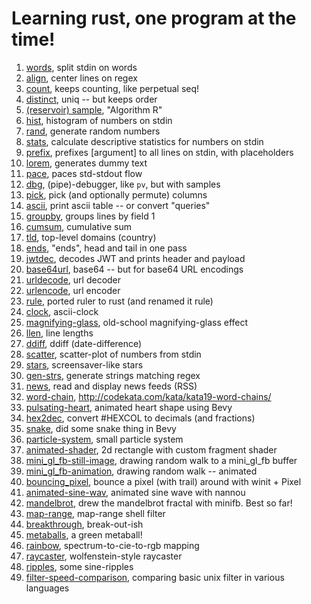 # Learning rust, one program at the time!

1. [words](../words), split stdin on words
2. [align](./align), center lines on regex
3. [count](./count), keeps counting, like perpetual seq!
4. [distinct](./distinct), uniq -- but keeps order
5. [(reservoir) sample](./sampe), "Algorithm R"
6. [hist](./hist), histogram of numbers on stdin
7. [rand](./rand), generate random numbers
8. [stats](./stats), calculate descriptive statistics for numbers on stdin
9. [prefix](./prefix), prefixes [argument] to all lines on stdin, with placeholders
10. [lorem](./lorem), generates dummy text
11. [pace](./pace), paces std-stdout flow
12. [dbg](./dbg), (pipe)-debugger, like `pv`, but with samples
13. [pick](./pick), pick (and optionally permute) columns
14. [ascii](./ascii), print ascii table -- or convert "queries"
15. [groupby](./groupby), groups lines by field 1
16. [cumsum](./cumsum), cumulative sum
17. [tld](./tld), top-level domains (country)
18. [ends](./ends), "ends", head and tail in one pass
19. [jwtdec](./jwtdec), decodes JWT and prints header and payload
20. [base64url](./base64url), base64 -- but for base64 URL encodings
21. [urldecode](./urldecode), url decoder
22. [urlencode](./urlencode), url encoder
23. [rule](./rule), ported ruler to rust (and renamed it rule)
24. [clock](../misc/clock), ascii-clock
25. [magnifying-glass](../misc/magnifying-glass), old-school magnifying-glass effect
26. [llen](./llen), line lengths
27. [ddiff](./ddiff), ddiff (date-difference)
28. [scatter](./scatter), scatter-plot of numbers from stdin
28. [stars](../misc/stars), screensaver-like stars
29. [gen-strs](./gen-strs), generate strings matching regex
30. [news](./news), read and display news feeds (RSS)
31. [word-chain](../misc/word-chain), http://codekata.com/kata/kata19-word-chains/
32. [pulsating-heart](../misc/bunch-o-bevy-apps/pulsating-heart), animated heart shape using Bevy
33. [hex2dec](./hex2num), convert #HEXCOL to decimals (and fractions)
34. [snake](../misc/bunch-o-bevy-apps/snake), did some snake thing in Bevy
35. [particle-system](../misc/bunch-o-bevy-apps/particle-system), small particle system
36. [animated-shader](../misc/bunch-o-bevy-apps/animated-shader), 2d rectangle with custom fragment shader
37. [mini_gl_fb-still-image](../misc/pixel-poker/mini_gl_fb-still-image), drawing random walk to a mini_gl_fb buffer
38. [mini_gl_fb-animation](../misc/pixel-poker/mini_gl_fb-animation), drawing random walk -- animated
39. [bouncing_pixel](../misc/pixel-poker/bouncing_pixel), bounce a pixel (with trail) around with winit + Pixel
40. [animated-sine-wav](../tutorials/nannou-simple-window), animated sine wave with nannou
41. [mandelbrot](../misc/pixel-poker/mandelbrot), drew the mandelbrot fractal with minifb. Best so far!
42. [map-range](./map-range), map-range shell filter
43. [breakthrough](../misc/bunch-o-bevy-apps/breakthrough), break-out-ish
44. [metaballs](../misc/bunch-o-bevy-apps/metaballs), a green metaball!
45. [rainbow](../misc/pixel-poking/rainbow), spectrum-to-cie-to-rgb mapping
46. [raycaster](../misc/pixel-poking/raycaster), wolfenstein-style raycaster
47. [ripples](../misc/pixel-poking/ripples), some sine-ripples
48. [filter-speed-comparison](../misc/filter-performance), comparing basic unix filter in various languages
